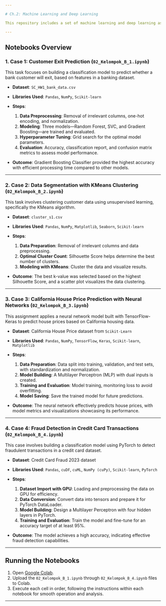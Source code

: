 ```yaml
---

# Ch.2: Machine Learning and Deep Learning

This repository includes a set of machine learning and deep learning assignments aimed at building practical skills in classification, clustering, regression, and fraud detection using different algorithms and frameworks.

---
```


## Notebooks Overview

### 1. Case 1: Customer Exit Prediction (`02_Kelompok_B_1.ipynb`)

This task focuses on building a classification model to predict whether a bank customer will exit, based on features in a banking dataset.

- **Dataset**: `SC_HW1_bank_data.csv`
  
- **Libraries Used**: `Pandas`, `NumPy`, `Scikit-learn`

- **Steps**:
  1. **Data Preprocessing**: Removal of irrelevant columns, one-hot encoding, and normalization.
  2. **Modeling**: Three models—Random Forest, SVC, and Gradient Boosting—are trained and evaluated.
  3. **Hyperparameter Tuning**: Grid search for the optimal model parameters.
  4. **Evaluation**: Accuracy, classification report, and confusion matrix metrics to assess model performance.

- **Outcome**: Gradient Boosting Classifier provided the highest accuracy with efficient processing time compared to other models.

---

### 2. Case 2: Data Segmentation with KMeans Clustering (`02_Kelompok_B_2.ipynb`)

This task involves clustering customer data using unsupervised learning, specifically the KMeans algorithm.

- **Dataset**: `cluster_s1.csv`
  
- **Libraries Used**: `Pandas`, `NumPy`, `Matplotlib`, `Seaborn`, `Scikit-learn`

- **Steps**:
  1. **Data Preparation**: Removal of irrelevant columns and data preprocessing.
  2. **Optimal Cluster Count**: Silhouette Score helps determine the best number of clusters.
  3. **Modeling with KMeans**: Cluster the data and visualize results.

- **Outcome**: The best k-value was selected based on the highest Silhouette Score, and a scatter plot visualizes the data clustering.

---

### 3. Case 3: California House Price Prediction with Neural Networks (`02_Kelompok_B_3.ipynb`)

This assignment applies a neural network model built with TensorFlow-Keras to predict house prices based on California housing data.

- **Dataset**: California House Price dataset from `Scikit-Learn`
  
- **Libraries Used**: `Pandas`, `NumPy`, `TensorFlow`, `Keras`, `Scikit-learn`, `Matplotlib`

- **Steps**:
  1. **Data Preparation**: Data split into training, validation, and test sets, with standardization and normalization.
  2. **Model Building**: A Multilayer Perceptron (MLP) with dual inputs is created.
  3. **Training and Evaluation**: Model training, monitoring loss to avoid overfitting.
  4. **Model Saving**: Save the trained model for future predictions.

- **Outcome**: The neural network effectively predicts house prices, with model metrics and visualizations showcasing its performance.

---

### 4. Case 4: Fraud Detection in Credit Card Transactions (`02_Kelompok_B_4.ipynb`)

This case involves building a classification model using PyTorch to detect fraudulent transactions in a credit card dataset.

- **Dataset**: Credit Card Fraud 2023 dataset
  
- **Libraries Used**: `Pandas`, `cuDF`, `cuML`, `NumPy (cuPy)`, `Scikit-learn`, `PyTorch`

- **Steps**:
  1. **Dataset Import with GPU**: Loading and preprocessing the data on GPU for efficiency.
  2. **Data Conversion**: Convert data into tensors and prepare it for PyTorch DataLoader.
  3. **Model Building**: Design a Multilayer Perceptron with four hidden layers in PyTorch.
  4. **Training and Evaluation**: Train the model and fine-tune for an accuracy target of at least 95%.

- **Outcome**: The model achieves a high accuracy, indicating effective fraud detection capabilities.

---

## Running the Notebooks

1. Open [Google Colab](https://colab.research.google.com/).
2. Upload the `02_Kelompok_B_1.ipynb` through `02_Kelompok_B_4.ipynb` files to Colab.
3. Execute each cell in order, following the instructions within each notebook for smooth operation and analysis.

---
